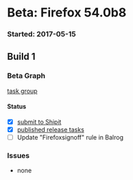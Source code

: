 # Beta: Firefox 54.0b8

### Started: 2017-05-15

## Build 1

### Beta Graph
[task group](https://tools.taskcluster.net/push-inspector/#/y_GFxG4UTVe1cRe80UIRHw)


#### Status
- [x] [submit to Shipit](https://wiki.mozilla.org/Release:Release_Automation_on_Mercurial:Starting_a_Release#Submit_to_Ship_It)
- [x] [published release tasks](../how-tos/relpro.md#3-publish-release)
- [ ] Update "Firefoxsignoff" rule in Balrog

### Issues
- none


